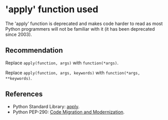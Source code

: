 # 'apply' function used
The 'apply' function is deprecated and makes code harder to read as most Python programmers will not be familiar with it (it has been deprecated since 2003).


## Recommendation
Replace `apply(function, args)` with `function(*args)`.

Replace `apply(function, args, keywords)` with `function(*args, **keywords)`.


## References
* Python Standard Library: [apply](http://docs.python.org/2/library/functions.html#apply).
* Python PEP-290: [Code Migration and Modernization](http://www.python.org/dev/peps/pep-0290/).
